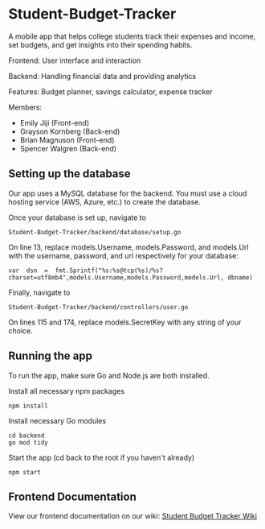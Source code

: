 
# Student-Budget-Tracker

A mobile app that helps college students track their expenses and income, set budgets, and get insights into their spending habits.

Frontend: User interface and interaction

Backend: Handling financial data and providing analytics

Features: Budget planner, savings calculator, expense tracker

Members:

- Emily Jiji (Front-end)
- Grayson Kornberg (Back-end)
- Brian Magnuson (Front-end)
- Spencer Walgren (Back-end)

## Setting up the database

Our app uses a MySQL database for the backend. You must use a cloud hosting service (AWS, Azure, etc.) to create the database.

Once your database is set up, navigate to 

``
Student-Budget-Tracker/backend/database/setup.go
``

On line 13, replace models.Username, models.Password, and models.Url with the username, password, and url respectively for your database:

``
var  dsn  =  fmt.Sprintf("%s:%s@tcp(%s)/%s?charset=utf8mb4",models.Username,models.Password,models.Url, dbname)
``

Finally, navigate to 

``
Student-Budget-Tracker/backend/controllers/user.go
``

On lines 115 and 174, replace models.SecretKey with any string of your choice.

## Running the app

To run the app, make sure Go and Node.js are both installed.

Install all necessary npm packages
```
npm install
```

Install necessary Go modules
```
cd backend
go mod tidy
```

Start the app (cd back to the root if you haven't already)
```
npm start
```

## Frontend Documentation

View our frontend documentation on our wiki:
[Student Budget Tracker Wiki](https://github.com/spwalgren/Student-Budget-Tracker/wiki)
